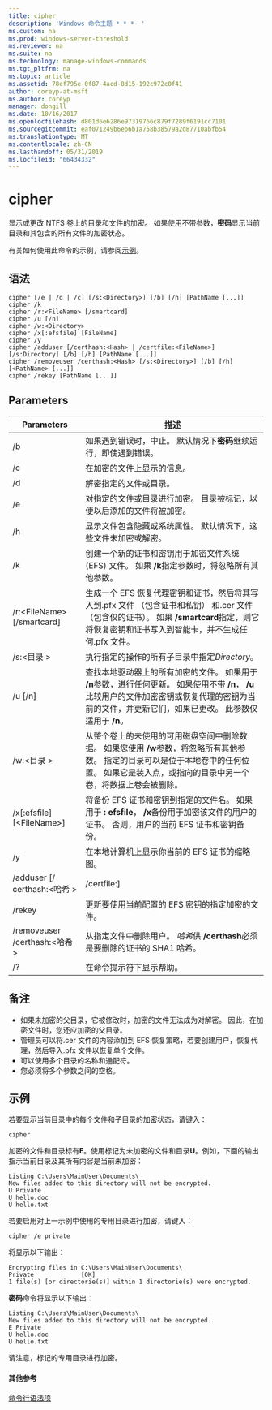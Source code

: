 ```yaml
---
title: cipher
description: 'Windows 命令主题 * * *- '
ms.custom: na
ms.prod: windows-server-threshold
ms.reviewer: na
ms.suite: na
ms.technology: manage-windows-commands
ms.tgt_pltfrm: na
ms.topic: article
ms.assetid: 78ef795e-0f87-4acd-8d15-192c972c0f41
author: coreyp-at-msft
ms.author: coreyp
manager: dongill
ms.date: 10/16/2017
ms.openlocfilehash: d801d6e6286e97319766c879f7289f6191cc7101
ms.sourcegitcommit: eaf071249b6eb6b1a758b38579a2d87710abfb54
ms.translationtype: MT
ms.contentlocale: zh-CN
ms.lasthandoff: 05/31/2019
ms.locfileid: "66434332"
---
```

# <a name="cipher"></a>cipher



显示或更改 NTFS 卷上的目录和文件的加密。 如果使用不带参数，**密码**显示当前目录和其包含的所有文件的加密状态。

有关如何使用此命令的示例，请参阅[示例](#BKMK_examples)。

## <a name="syntax"></a>语法

```
cipher [/e | /d | /c] [/s:<Directory>] [/b] [/h] [PathName [...]]
cipher /k
cipher /r:<FileName> [/smartcard]
cipher /u [/n]
cipher /w:<Directory>
cipher /x[:efsfile] [FileName]
cipher /y
cipher /adduser [/certhash:<Hash> | /certfile:<FileName>] [/s:Directory] [/b] [/h] [PathName [...]]
cipher /removeuser /certhash:<Hash> [/s:<Directory>] [/b] [/h] [<PathName> [...]]
cipher /rekey [PathName [...]]
```

## <a name="parameters"></a>Parameters

|          Parameters           |                                                                                                                                                   描述                                                                                                                                                    |
|-------------------------------|------------------------------------------------------------------------------------------------------------------------------------------------------------------------------------------------------------------------------------------------------------------------------------------------------------------|
|              /b               |                                                                                                    如果遇到错误时，中止。 默认情况下**密码**继续运行，即使遇到错误。                                                                                                    |
|              /c               |                                                                                                                                   在加密的文件上显示的信息。                                                                                                                                    |
|              /d               |                                                                                                                                   解密指定的文件或目录。                                                                                                                                   |
|              /e               |                                                                                          对指定的文件或目录进行加密。 目录被标记，以便以后添加的文件将被加密。                                                                                           |
|              /h               |                                                                                                     显示文件包含隐藏或系统属性。 默认情况下，这些文件未加密或解密。                                                                                                     |
|              /k               |                                                                            创建一个新的证书和密钥用于加密文件系统 (EFS) 文件。 如果 **/k**指定参数时，将忽略所有其他参数。                                                                            |
|  /r:\<FileName> [/smartcard]  |   生成一个 EFS 恢复代理密钥和证书，然后将其写入到.pfx 文件 （包含证书和私钥） 和.cer 文件 （包含仅的证书）。 如果 **/smartcard**指定，则它将恢复密钥和证书写入到智能卡，并不生成任何.pfx 文件。   |
|        /s:\<目录 >        |                                                                                                               执行指定的操作的所有子目录中指定*Directory*。                                                                                                               |
|            /u [/n]            |  查找本地驱动器上的所有加密的文件。 如果用于 **/n**参数，进行任何更新。 如果使用不带 **/n**， **/u**比较用户的文件加密密钥或恢复代理的密钥为当前的文件，并更新它们，如果已更改。 此参数仅适用于 **/n**。  |
|        /w:\<目录 >        | 从整个卷上的未使用的可用磁盘空间中删除数据。 如果您使用 **/w**参数，将忽略所有其他参数。 指定的目录可以是位于本地卷中的任何位置。 如果它是装入点，或指向的目录中另一个卷，将数据上卷会被删除。 |
|  /x[:efsfile] [\<FileName>]   |                                 将备份 EFS 证书和密钥到指定的文件名。 如果用于 **: efsfile**， **/x**备份用于加密该文件的用户的证书。 否则，用户的当前 EFS 证书和密钥备份。                                 |
|              /y               |                                                                                                                      在本地计算机上显示你当前的 EFS 证书的缩略图。                                                                                                                      |
|  /adduser [/ certhash:\<哈希 >  |                                                                                                                                              /certfile:<FileName>]                                                                                                                                               |
|            /rekey             |                                                                                                                 更新要使用当前配置的 EFS 密钥的指定加密的文件。                                                                                                                 |
| /removeuser /certhash:\<哈希 > |                                                                                       从指定文件中删除用户。 *哈希*供 **/certhash**必须是要删除的证书的 SHA1 哈希。                                                                                       |
|              /?               |                                                                                                                                       在命令提示符下显示帮助。                                                                                                                                       |

## <a name="remarks"></a>备注

-   如果未加密的父目录，它被修改时，加密的文件无法成为对解密。 因此，在加密文件时，您还应加密的父目录。
-   管理员可以将.cer 文件的内容添加到 EFS 恢复策略，若要创建用户，恢复代理，然后导入.pfx 文件以恢复单个文件。
-   可以使用多个目录的名称和通配符。
-   您必须将多个参数之间的空格。

## <a name="BKMK_examples"></a>示例

若要显示当前目录中的每个文件和子目录的加密状态，请键入：
```
cipher
```
加密的文件和目录标有**E**。使用标记为未加密的文件和目录**U**。例如，下面的输出指示当前目录及其所有内容是当前未加密：
```
Listing C:\Users\MainUser\Documents\
New files added to this directory will not be encrypted.
U Private
U hello.doc
U hello.txt
```
若要启用对上一示例中使用的专用目录进行加密，请键入：
```
cipher /e private
```
将显示以下输出：
```
Encrypting files in C:\Users\MainUser\Documents\
Private             [OK]
1 file(s) [or directorie(s)] within 1 directorie(s) were encrypted.
```
**密码**命令将显示以下输出：
```
Listing C:\Users\MainUser\Documents\
New files added to this directory will not be encrypted.
E Private
U hello.doc
U hello.txt
```
请注意，标记的专用目录进行加密。

#### <a name="additional-references"></a>其他参考

[命令行语法项](command-line-syntax-key.md)